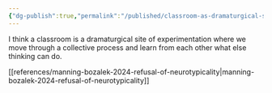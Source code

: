 ```yaml
---
{"dg-publish":true,"permalink":"/published/classroom-as-dramaturgical-site-for-experimentation/","noteIcon":""}
---
```


I think a classroom is a dramaturgical site of experimentation where we move through a collective process and learn from each other what else thinking can do.

[[references/manning-bozalek-2024-refusal-of-neurotypicality\|manning-bozalek-2024-refusal-of-neurotypicality]]